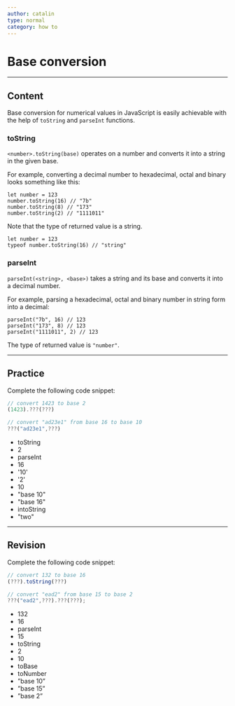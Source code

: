 ```yaml
---
author: catalin
type: normal
category: how to
---
```


# Base conversion


---

## Content

Base conversion for numerical values in JavaScript is easily achievable
with the help of `toString` and `parseInt` functions.

### toString

`<number>.toString(base)` operates on a number and converts it into a string in the given base.

For example, converting a decimal number to hexadecimal, octal and binary looks something like this:

```plain-text
let number = 123
number.toString(16) // "7b"
number.toString(8) // "173"
number.toString(2) // "1111011"
```

Note that the type of returned value is a string.

```plain-text
let number = 123
typeof number.toString(16) // "string"
```

### parseInt

`parseInt(<string>, <base>)` takes a string and its base and converts it into a decimal number.

For example, parsing a hexadecimal, octal and binary number in string form into a decimal:

```plain-text
parseInt("7b", 16) // 123
parseInt("173", 8) // 123
parseInt("1111011", 2) // 123
```

The type of returned value is `"number"`.


---

## Practice

Complete the following code snippet:

```javascript
// convert 1423 to base 2
(1423).???(???)

// convert "ad23e1" from base 16 to base 10
???("ad23e1",???)
```

- toString
- 2
- parseInt
- 16
- '10'
- '2'
- 10
- "base 10"
- "base 16"
- intoString
- "two"


---

## Revision

Complete the following code snippet:

```javascript
// convert 132 to base 16
(???).toString(???)

// convert "ead2" from base 15 to base 2
???("ead2",???).???(???);
```

- 132
- 16
- parseInt
- 15
- toString
- 2
- 10
- toBase
- toNumber
- ”base 10”
- ”base 15”
- ”base 2”
